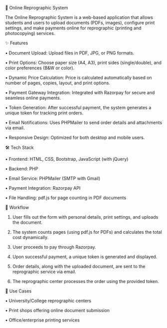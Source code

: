 📄 Online Reprographic System

The Online Reprographic System is a web-based application that allows students and users to upload documents (PDFs, images), 
configure print settings, and make payments online for reprographic (printing and photocopying) services.

✨ Features

•	Document Upload: Upload files in PDF, JPG, or PNG formats.

•	Print Options: Choose paper size (A4, A3), print sides (single/double), and color preferences (B&W or color).

•	Dynamic Price Calculation: Price is calculated automatically based on number of pages, copies, layout, and print options.

•	Payment Gateway Integration: Integrated with Razorpay for secure and seamless online payments.

•	Token Generation: After successful payment, the system generates a unique token for tracking print orders.

•	Email Notifications: Uses PHPMailer to send order details and attachments via email.

•	Responsive Design: Optimized for both desktop and mobile users.

🛠️ Tech Stack

•	Frontend: HTML, CSS, Bootstrap, JavaScript (with jQuery)

•	Backend: PHP

•	Email Service: PHPMailer (SMTP with Gmail)

•	Payment Integration: Razorpay API

•	File Handling: pdf.js for page counting in PDF documents

🚀 Workflow

1.	User fills out the form with personal details, print settings, and uploads the document.
   
2.	The system counts pages (using pdf.js for PDFs) and calculates the total cost dynamically.
   
3.	User proceeds to pay through Razorpay.
   
4.	Upon successful payment, a unique token is generated and displayed.
   
5.	Order details, along with the uploaded document, are sent to the reprographic service via email.
    
6.	The reprographic center processes the order using the provided token.

📌 Use Cases

•	University/College reprographic centers

•	Print shops offering online document submission

•	Office/enterprise printing services

